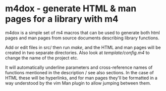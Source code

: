 # m4dox - generate HTML & man pages for a library with m4

m4dox is a simple set of m4 macros that can be used to generate both html pages
and man pages from source documents describing library functions.

Add or edit files in src/ then run *make*, and the HTML and man pages will be
created in two separate directories. Also look at *template/config.m4* to change
the name of the project etc.

It will automatically underline parameters and cross-reference names of 
functions mentioned in the description / see also sections. In the case of HTML 
these will be hyperlinks, and for man pages they'll be formatted in a way 
understood by the vim Man plugin to allow jumping between them.
